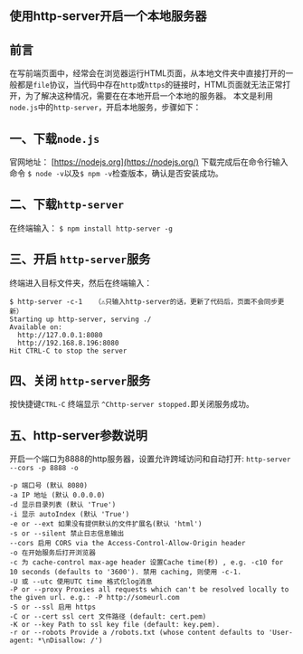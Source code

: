 使用http-server开启一个本地服务器
---

## 前言

在写前端页面中，经常会在浏览器运行HTML页面，从本地文件夹中直接打开的一般都是`file`协议，当代码中存在`http`或`https`的链接时，HTML页面就无法正常打开，为了解决这种情况，需要在在本地开启一个本地的服务器。
本文是利用 `node.js`中的`http-server`，开启本地服务，步骤如下：

## 一、下载`node.js`

官网地址： [https://nodejs.org](https://nodejs.org/)
下载完成后在命令行输入命令 `$ node -v`以及`$ npm -v`检查版本，确认是否安装成功。

## 二、下载`http-server`

在终端输入：
`$ npm install http-server -g`

## 三、开启 `http-server`服务

终端进入目标文件夹，然后在终端输入：

```
$ http-server -c-1   （⚠️只输入http-server的话，更新了代码后，页面不会同步更新）
Starting up http-server, serving ./
Available on:
  http://127.0.0.1:8080
  http://192.168.8.196:8080
Hit CTRL-C to stop the server
```

## 四、关闭 `http-server`服务

按快捷键`CTRL-C`
终端显示 `^Chttp-server stopped.`即关闭服务成功。

## 五、http-server参数说明

开启一个端口为8888的http服务器，设置允许跨域访问和自动打开: `http-server --cors -p 8888 -o`

```
-p 端口号 (默认 8080)
-a IP 地址 (默认 0.0.0.0)
-d 显示目录列表 (默认 'True')
-i 显示 autoIndex (默认 'True')
-e or --ext 如果没有提供默认的文件扩展名(默认 'html')
-s or --silent 禁止日志信息输出
--cors 启用 CORS via the Access-Control-Allow-Origin header
-o 在开始服务后打开浏览器
-c 为 cache-control max-age header 设置Cache time(秒) , e.g. -c10 for 10 seconds (defaults to '3600'). 禁用 caching, 则使用 -c-1.
-U 或 --utc 使用UTC time 格式化log消息
-P or --proxy Proxies all requests which can't be resolved locally to the given url. e.g.: -P http://someurl.com
-S or --ssl 启用 https
-C or --cert ssl cert 文件路径 (default: cert.pem)
-K or --key Path to ssl key file (default: key.pem).
-r or --robots Provide a /robots.txt (whose content defaults to 'User-agent: *\nDisallow: /')
```